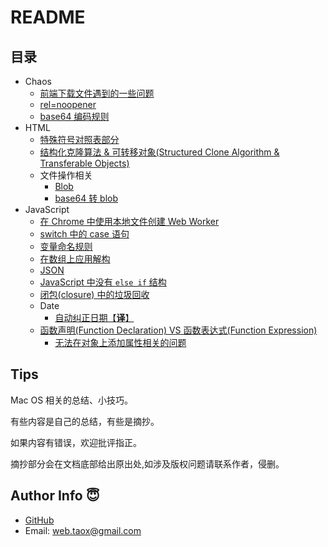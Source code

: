 # README

## 目录

* Chaos
	* [前端下载文件遇到的一些问题](https://github.com/NinjiaHub/Frontend-Tricks/blob/master/documents/CHAOS/download-file.md)
	* [rel=noopener](https://github.com/NinjiaHub/Frontend-Tricks/blob/master/documents/CHAOS/rel-noopener.md)
	* [base64 编码规则](https://github.com/NinjiaHub/Frontend-Tricks/blob/master/documents/CHAOS/covert-data-2-base64.md)
* HTML
	* [特殊符号对照表部分](https://github.com/NinjiaHub/Frontend-Tricks/blob/master/documents/HTML/%E7%89%B9%E6%AE%8A%E7%AC%A6%E5%8F%B7%E5%AF%B9%E7%85%A7%E8%A1%A8.md)
	* [结构化克隆算法 & 可转移对象(Structured Clone Algorithm & Transferable Objects)](https://github.com/NinjiaHub/Frontend-Tricks/blob/master/documents/HTML/structured-clone-algorithm-transferable.md)
	* 文件操作相关
		* [Blob](https://github.com/NinjiaHub/Frontend-Tricks/blob/master/documents/HTML/file/blob.md)
		* [base64 转 blob](https://github.com/NinjiaHub/Frontend-Tricks/blob/master/documents/HTML/file/base64-to-blob.md)
* JavaScript
	* [在 Chrome 中使用本地文件创建 Web Worker](https://github.com/NinjiaHub/Frontend-Tricks/blob/master/documents/JS/create-worker-from-local-file-in-chrome.md)
	* [switch 中的 case 语句](https://github.com/NinjiaHub/Frontend-Tricks/blob/master/documents/JS/switch-case.md)
	* [变量命名规则](https://github.com/NinjiaHub/Frontend-Tricks/blob/master/documents/JS/variable-name.md)
	* [在数组上应用解构](https://github.com/NinjiaHub/Frontend-Tricks/blob/master/documents/JS/using-destructuring-on-array.md)
	* [JSON](https://github.com/NinjiaHub/Frontend-Tricks/blob/master/documents/JS/json.md)
	* [JavaScript 中没有 `else if` 结构](https://github.com/NinjiaHub/Frontend-Tricks/blob/master/documents/JS/there-is-no-else-if-in-js.md)
	* [闭包(closure) 中的垃圾回收](https://github.com/NinjiaHub/Frontend-Tricks/blob/master/documents/JS/closure-garbage-collection.md)
	* Date
		* [自动纠正日期【**译**】](https://github.com/NinjiaHub/Frontend-Tricks/blob/master/documents/JS/date-autocorrection.md)
	* [函数声明(Function Declaration) VS 函数表达式(Function Expression)](https://github.com/NinjiaHub/Frontend-Tricks/blob/master/documents/JS/function-declaration-expression.md)
        * [无法在对象上添加属性相关的问题](https://github.com/NinjiaHub/Frontend-Tricks/blob/master/documents/JS/can-not-add-property-to-object.md)

## Tips

Mac OS 相关的总结、小技巧。

有些内容是自己的总结，有些是摘抄。

如果内容有错误，欢迎批评指正。

摘抄部分会在文档底部给出原出处,如涉及版权问题请联系作者，侵删。

## Author Info 😇

* [GitHub](https://github.com/Tao-Quixote)
* Email: <web.taox@gmail.com>
